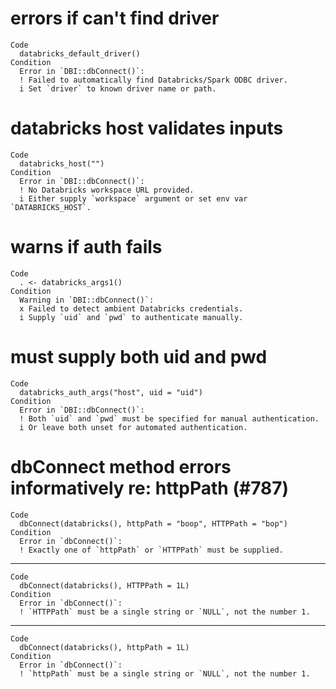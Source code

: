 # errors if can't find driver

    Code
      databricks_default_driver()
    Condition
      Error in `DBI::dbConnect()`:
      ! Failed to automatically find Databricks/Spark ODBC driver.
      i Set `driver` to known driver name or path.

# databricks host validates inputs

    Code
      databricks_host("")
    Condition
      Error in `DBI::dbConnect()`:
      ! No Databricks workspace URL provided.
      i Either supply `workspace` argument or set env var `DATABRICKS_HOST`.

# warns if auth fails

    Code
      . <- databricks_args1()
    Condition
      Warning in `DBI::dbConnect()`:
      x Failed to detect ambient Databricks credentials.
      i Supply `uid` and `pwd` to authenticate manually.

# must supply both uid and pwd

    Code
      databricks_auth_args("host", uid = "uid")
    Condition
      Error in `DBI::dbConnect()`:
      ! Both `uid` and `pwd` must be specified for manual authentication.
      i Or leave both unset for automated authentication.

# dbConnect method errors informatively re: httpPath (#787)

    Code
      dbConnect(databricks(), httpPath = "boop", HTTPPath = "bop")
    Condition
      Error in `dbConnect()`:
      ! Exactly one of `httpPath` or `HTTPPath` must be supplied.

---

    Code
      dbConnect(databricks(), HTTPPath = 1L)
    Condition
      Error in `dbConnect()`:
      ! `HTTPPath` must be a single string or `NULL`, not the number 1.

---

    Code
      dbConnect(databricks(), httpPath = 1L)
    Condition
      Error in `dbConnect()`:
      ! `httpPath` must be a single string or `NULL`, not the number 1.

